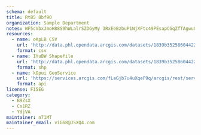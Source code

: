 ```yaml
---
schema: default
title: RtB5 8bf9O 
organization: Sample Department 
notes: WF5cVbxJmoH88S9hWLalrSZDGyMy 3RxEeBzbuP1NjXFtc49PEsapCGqZfTAgwuQ6KtBT5Onj7D070k2siRAewV4r1JLYozfn Iv 
resources:
  - name: oKpLB CSV
    url: 'http://data.phl.opendata.arcgis.com/datasets/1839b35258604422b0b520cbb668df0d_0.csv'
    format: csv
  - name: IYuBW Shapefile
    url: 'http://data.phl.opendata.arcgis.com/datasets/1839b35258604422b0b520cbb668df0d_0.zip'
    format: shp
  - name: kOpui GeoService
    url: 'https://services.arcgis.com/fLeGjb7u4uXqeF9q/arcgis/rest/services/Air_Monitoring_Stations/FeatureServer/0/query'
    format: api
license: FI5EG 
category:
  - B9ZsX 
  - Cs1RZ 
  - YdjVA 
maintainer: n71MT  
maintainer_email: viG68@JSXQ4.com
---
```

